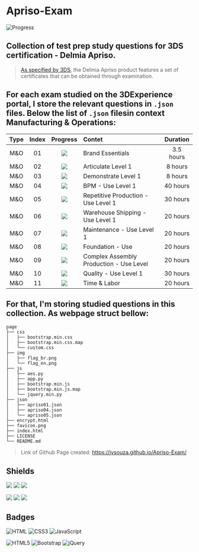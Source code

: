 # Apriso-Exam
![Progress](https://progress-bar.dev/27/?title=Completed%20&width=160&color=54aeff)

## Collection of test prep study questions for 3DS certification - Delmia Apriso.
> [As specified by 3DS](https://www.3ds.com/products-services/delmia/products/delmia-apriso/), the Delmia Apriso product features a set of certificates that can be obtained through examination.

## For each exam studied on the 3DExperience portal, I store the relevant questions in `.json` files. Below the list of `.json` filesin context Manufacturing & Operations:
| Type | Index | Progress | Contet | Duration |
| :--: | :---: | :------: | :----- | :------: |
| M&O | 01 | ![](https://img.shields.io/badge/-Done-success) | Brand Essentials | 3.5 hours |
| M&O | 02 | ![](https://img.shields.io/badge/-ToDo-inactive) | Articulate Level 1 | 8 hours |
| M&O | 03 | ![](https://img.shields.io/badge/-Doing-important) | Demonstrate Level 1 | 8 hours |
| M&O | 04 | ![](https://img.shields.io/badge/-Done-success) | BPM - Use Level 1 | 40 hours | 
| M&O | 05 | ![](https://img.shields.io/badge/-Done-success) | Repetitive Production - Use Level 1 | 30 hours |
| M&O | 06 | ![](https://img.shields.io/badge/-Doing-important) | Warehouse Shipping - Use Level 1 | 20 hours |
| M&O | 07 | ![](https://img.shields.io/badge/-ToDo-inactive) | Maintenance - Use Level 1 | 20 hours |
| M&O | 08 | ![](https://img.shields.io/badge/-ToDo-inactive) | Foundation - Use | 20 hours |
| M&O | 09 | ![](https://img.shields.io/badge/-ToDo-inactive) | Complex Assembly Production - Use Level | 20 hours |
| M&O | 10 | ![](https://img.shields.io/badge/-Doing-important) | Quality - Use Level 1 | 30 hours |
| M&O | 11 | ![](https://img.shields.io/badge/-ToDo-inactive) | Time & Labor | 20 hours |

## For that, I'm storing studied questions in this collection. As webpage struct bellow:
```text
page
├── css
│   ├── bootstrap.min.css
│   ├── bootstrap.min.css.map
│   └── custom.css
├── img
│   ├── flag_br.png
│   └── flag_en.png
├── js
│   ├── aes.py
│   ├── app.py
│   ├── bootstrap.min.js
│   ├── bootstrap.min.js.map
│   └── jquery.min.py
├── json
│   ├── apriso01.json
│   ├── apriso04.json
│   └── apriso05.json
├── encrypt.html
├── favicon.png
├── index.html
├── LICENSE
└── README.md

```

> Link of Github Page created: https://jvsouza.github.io/Apriso-Exam/

## Shields
[![](https://img.shields.io/github/languages/top/jvsouza/Apriso-Exam)]()
[![](https://img.shields.io/github/languages/count/jvsouza/Apriso-Exam)]()
[![](https://img.shields.io/github/license/jvsouza/Apriso-Exam)]()

[![](https://img.shields.io/github/languages/code-size/jvsouza/Apriso-Exam)]()
[![](https://img.shields.io/github/repo-size/jvsouza/Apriso-Exam)]()
[![](https://img.shields.io/github/last-commit/jvsouza/Apriso-Exam)]()

## Badges
![HTML](https://img.shields.io/badge/HTML-239120?style=for-the-badge&logo=html5&logoColor=white)
![CSS3](https://img.shields.io/badge/css3-%231572B6.svg?style=for-the-badge&logo=css3&logoColor=white)
![JavaScript](https://img.shields.io/badge/javascript-%23323330.svg?style=for-the-badge&logo=javascript&logoColor=%23F7DF1E)

![HTML5](https://img.shields.io/badge/html5-%23E34F26.svg?style=for-the-badge&logo=html5&logoColor=white)
![Bootstrap](https://img.shields.io/badge/bootstrap-%23563D7C.svg?style=for-the-badge&logo=bootstrap&logoColor=white)
![jQuery](https://img.shields.io/badge/jquery-%230769AD.svg?style=for-the-badge&logo=jquery&logoColor=white)
